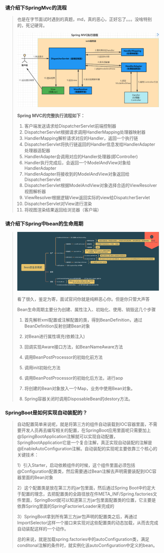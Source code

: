 ### 请介绍下SpringMvc的流程

> 也是在字节面试时遇到的真题，md，真的恶心，正好忘了。。。没啥特别的，死记硬背。
>
> ![image-20221215162709527](流程/image-20221215162709527.png)
>
> **Spring MVC的完整执行流程如下：**
>
> 1. 客户端发送请求给DispatcherServlet前端控制器
> 2. DispatcherServlet根据请求调用HandlerMapping处理器映射器
> 3. HandlerMapping解析请求对应的Handler，返回一个执行链
> 4. DispatcherServlet将执行链返回的Handler信息发给HandlerAdapter处理器适配器
> 5. HandlerAdapter会调用对应的Handler处理器(即Controller)
> 6. Handler执行完成后，会返回一个ModelAndView对象给HandlerAdapter
> 7. HandlerAdapter将接收到的ModelAndView对象返回给DispatcherServlet
> 8. DispatcherServlet根据ModelAndView对象选择合适的ViewResolver视图解析器
> 9. ViewResolver根据逻辑View返回实际的view给DispatcherServlet
> 10. DispatcherServlet对View进行渲染
> 11. 将视图渲染结果返回给浏览器（客户端）



### 请介绍下Spring中bean的生命周期

> ![image-20221215194538027](流程/image-20221215194538027.png)
>
> 看了很久，鉴定为寄，面试官问你就是纯粹恶心你。但是你只管大声答
>
> Bean生命周期主要分为创建、属性注入、初始化、使用、销毁这几个步骤
>
> 1. 首先解析xml配置或注解配置的类，得到BeanDefinition，通过BeanDefinition反射创建Bean对象
>
> 2. 对Bean进行属性填充(依赖注入)
>
> 3. 回调实现Aware接口方法，如BeanNameAware方法
>
> 4. 调用BeanPostProcessor的初始化前方法
>
> 5. 调用init初始化方法
>
> 6. 调用BeanPostProcessor的初始化后方法，进行aop
>
> 7. 将创建的Bean对象放入一个Map，业务中使用Bean对象。
>
> 8. Spring容器关闭时调用DisposableBean的destory方法。



### SpringBoot是如何实现自动装配的？

> 自动配置简单来说呢，就是将第三方的组件自动装载到IOC容器里面，不需要开发人员再去编写相关的配置，在SpringBoot应用里面呢只需要加上@SpringBootApplication注解就可以实现自动配置，SpringBootApplication它是一个复合注解，真正实现自动装配的注解是@EnableAutoConfiguration注解。自动装配的实现呢主要依靠三个核心的关键技术：
>
> 1）引入Starter，启动依赖组件的时候，这个组件里面必须包括@Configuration配置类，然后需要通过Bean注解去声明需要装配到IOC容器里面的Bean对象
>
> 2）这个配置类是放在第三方的jar包里面，然后通过Spring Boot中约定大于配置的理念，去把配置类的全路径放在件META_INF/Spring.factories文件里面，SpringBoot就可以知道第三方jar包里面配置类的位置，它主要是依靠Spring里面的SpringFactorierLoader来完成的
>
> 3）SpringBoot拿到所有第三方jar包声明的配置类之后，再通过ImportSelector这样一个接口来实现对这些配置类的动态加载，从而去完成自动装配这样的一个动作。
>
> 总的来说，就是加载spring.factories中的autoConfiguration类，满足conditonal注解的条件时，就实例化该autoConfiguration中定义的bean。



